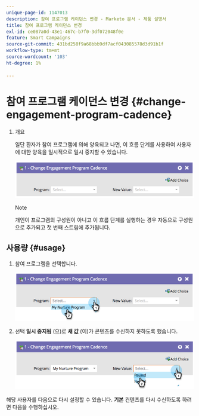 ```yaml
---
unique-page-id: 1147013
description: 참여 프로그램 케이던스 변경 - Marketo 문서 - 제품 설명서
title: 참여 프로그램 케이던스 변경
exl-id: ce087a0d-43e1-467c-b7f0-3df072048f0e
feature: Smart Campaigns
source-git-commit: 431bd258f9a68bbb9df7acf043085578d3d91b1f
workflow-type: tm+mt
source-wordcount: '103'
ht-degree: 1%

---
```


# 참여 프로그램 케이던스 변경 {#change-engagement-program-cadence}

1. 개요

   일단 환자가 참여 프로그램에 의해 양육되고 나면, 이 흐름 단계를 사용하여 사용자에 대한 양육을 일시적으로 일시 중지할 수 있습니다.

   ![](assets/image2014-9-22-14-3a48-3a53.png)

   >[!NOTE]
   >
   >개인이 프로그램의 구성원이 아니고 이 흐름 단계를 실행하는 경우 자동으로 구성원으로 추가되고 첫 번째 스트림에 추가됩니다.

## 사용량 {#usage}

1. 참여 프로그램을 선택합니다.

   ![](assets/image2014-9-22-14-3a49-3a27.png)

1. 선택 **일시 중지됨** (으)로 **새 값** (이)가 콘텐츠를 수신하지 못하도록 했습니다.

   ![](assets/image2014-9-22-14-3a49-3a31.png)

해당 사용자를 다음으로 다시 설정할 수 있습니다. **기본** 컨텐츠를 다시 수신하도록 하려면 다음을 수행하십시오.

